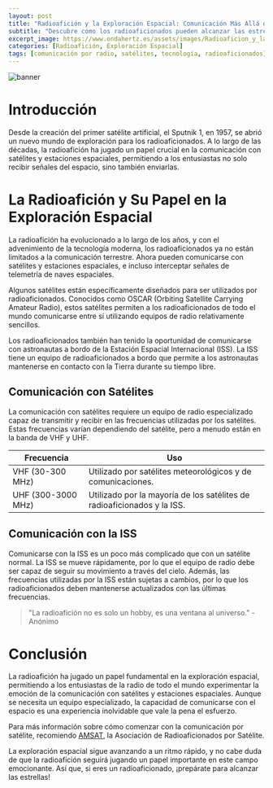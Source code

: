 ```yaml
---
layout: post
title: "Radioafición y la Exploración Espacial: Comunicación Más Allá de las Estrellas"
subtitle: "Descubre cómo los radioaficionados pueden alcanzar las estrellas a través de la comunicación con satélites y estaciones espaciales."
excerpt_image: https://www.ondahertz.es/assets/images/Radioaficion_y_la_exploración_espacial.png
categories: [Radioafición, Exploración Espacial]
tags: [comunicación por radio, satélites, tecnología, radioaficionados]
---
```


![banner](https://www.ondahertz.es/assets/images/Radioaficion_y_la_exploracion_espacial.png "Imagen de un radioaficionado operando un equipo de radio en un entorno al aire libre, con un fondo de satélites y estrellas, simbolizando la comunicación entre la radioafición y la exploración espacial.")

# Introducción

Desde la creación del primer satélite artificial, el Sputnik 1, en 1957, se abrió un nuevo mundo de exploración para los radioaficionados. A lo largo de las décadas, la radioafición ha jugado un papel crucial en la comunicación con satélites y estaciones espaciales, permitiendo a los entusiastas no solo recibir señales del espacio, sino también enviarlas.

# La Radioafición y Su Papel en la Exploración Espacial

La radioafición ha evolucionado a lo largo de los años, y con el advenimiento de la tecnología moderna, los radioaficionados ya no están limitados a la comunicación terrestre. Ahora pueden comunicarse con satélites y estaciones espaciales, e incluso interceptar señales de telemetría de naves espaciales.

Algunos satélites están específicamente diseñados para ser utilizados por radioaficionados. Conocidos como OSCAR (Orbiting Satellite Carrying Amateur Radio), estos satélites permiten a los radioaficionados de todo el mundo comunicarse entre sí utilizando equipos de radio relativamente sencillos.

Los radioaficionados también han tenido la oportunidad de comunicarse con astronautas a bordo de la Estación Espacial Internacional (ISS). La ISS tiene un equipo de radioaficionados a bordo que permite a los astronautas mantenerse en contacto con la Tierra durante su tiempo libre.

## Comunicación con Satélites

La comunicación con satélites requiere un equipo de radio especializado capaz de transmitir y recibir en las frecuencias utilizadas por los satélites. Estas frecuencias varían dependiendo del satélite, pero a menudo están en la banda de VHF y UHF.

| Frecuencia | Uso |
| ----------- | ----------- |
| VHF (30-300 MHz) | Utilizado por satélites meteorológicos y de comunicaciones. |
| UHF (300-3000 MHz) | Utilizado por la mayoría de los satélites de radioaficionados y la ISS. |

## Comunicación con la ISS

Comunicarse con la ISS es un poco más complicado que con un satélite normal. La ISS se mueve rápidamente, por lo que el equipo de radio debe ser capaz de seguir su movimiento a través del cielo. Además, las frecuencias utilizadas por la ISS están sujetas a cambios, por lo que los radioaficionados deben mantenerse actualizados con las últimas frecuencias.

> "La radioafición no es solo un hobby, es una ventana al universo." - Anónimo

# Conclusión

La radioafición ha jugado un papel fundamental en la exploración espacial, permitiendo a los entusiastas de la radio de todo el mundo experimentar la emoción de la comunicación con satélites y estaciones espaciales. Aunque se necesita un equipo especializado, la capacidad de comunicarse con el espacio es una experiencia inolvidable que vale la pena el esfuerzo.

Para más información sobre cómo comenzar con la comunicación por satélite, recomiendo [AMSAT](https://www.amsat.org/), la Asociación de Radioaficionados por Satélite.

La exploración espacial sigue avanzando a un ritmo rápido, y no cabe duda de que la radioafición seguirá jugando un papel importante en este campo emocionante. Así que, si eres un radioaficionado, ¡prepárate para alcanzar las estrellas!